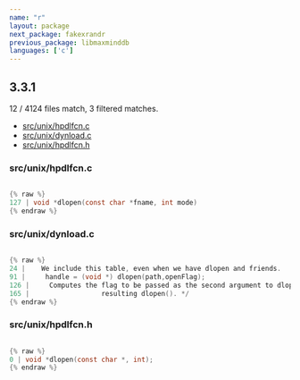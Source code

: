 ```yaml
---
name: "r"
layout: package
next_package: fakexrandr
previous_package: libmaxminddb
languages: ['c']
---
```

## 3.3.1
12 / 4124 files match, 3 filtered matches.

 - [src/unix/hpdlfcn.c](#srcunixhpdlfcnc)
 - [src/unix/dynload.c](#srcunixdynloadc)
 - [src/unix/hpdlfcn.h](#srcunixhpdlfcnh)

### src/unix/hpdlfcn.c

```c

{% raw %}
127 | void *dlopen(const char *fname, int mode)
{% endraw %}

```
### src/unix/dynload.c

```c

{% raw %}
24 |    We include this table, even when we have dlopen and friends.
91 |     handle = (void *) dlopen(path,openFlag);
126 |     Computes the flag to be passed as the second argument to dlopen(),
165 | 				   resulting dlopen(). */
{% endraw %}

```
### src/unix/hpdlfcn.h

```c

{% raw %}
0 | void *dlopen(const char *, int);
{% endraw %}

```